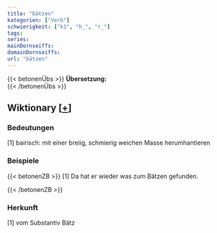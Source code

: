 ```yaml
---
title: "bätzen"
kategorien: ["Verb"]
schwierigkeit: ["k1", "h_", "r_"]
tags:
series:
mainDornseiffs:
domainDornseiffs:
url: "bätzen"
---
```


{{< betonenÜbs >}}
**Übersetzung:**  
{{< /betonenÜbs >}}

## Wiktionary [[+](https://de.wiktionary.org/wiki/bätzen)]

### Bedeutungen
[1] bairisch: mit einer breiig, schmierig weichen Masse herumhantieren  

### Beispiele
{{< betonenZB >}}
[1] Da hat er wieder was zum Bätzen gefunden.  

{{< /betonenZB >}}
### Herkunft
[1] vom Substantiv Bätz  


